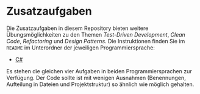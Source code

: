 # Zusatzaufgaben

Die Zusatzaufgaben in diesem Repository bieten weitere Übungsmöglichkeiten zu
den Themen _Test-Driven Development_, _Clean Code_, _Refactoring_ und _Design
Patterns_. Die Instruktionen finden Sie im `README` im Unterordner der
jeweiligen Programmiersprache:

- [C#](csharp/README.md)

Es stehen die gleichen vier Aufgaben in beiden Programmiersprachen zur
Verfügung. Der Code sollte ist mit wenigen Ausnahmen (Benennungen, Aufteilung in
Dateien und Projektstruktur) so ähnlich wie möglich gehalten.
